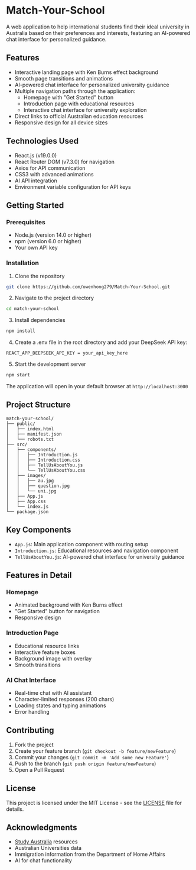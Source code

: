 # Match-Your-School

A web application to help international students find their ideal university in Australia based on their preferences and interests, featuring an AI-powered chat interface for personalized guidance.

## Features

- Interactive landing page with Ken Burns effect background
- Smooth page transitions and animations
- AI-powered chat interface for personalized university guidance
- Multiple navigation paths through the application:
  - Homepage with "Get Started" button
  - Introduction page with educational resources
  - Interactive chat interface for university exploration
- Direct links to official Australian education resources
- Responsive design for all device sizes

## Technologies Used

- React.js (v19.0.0)
- React Router DOM (v7.3.0) for navigation
- Axios for API communication
- CSS3 with advanced animations
- AI API integration
- Environment variable configuration for API keys

## Getting Started

### Prerequisites

- Node.js (version 14.0 or higher)
- npm (version 6.0 or higher)
- Your own API key

### Installation

1. Clone the repository
```bash
git clone https://github.com/owenhong279/Match-Your-School.git
```

2. Navigate to the project directory
```bash
cd match-your-school
```

3. Install dependencies
```bash
npm install
```

4. Create a .env file in the root directory and add your DeepSeek API key:
```
REACT_APP_DEEPSEEK_API_KEY = your_api_key_here
```

5. Start the development server
```bash
npm start
```

The application will open in your default browser at `http://localhost:3000`

## Project Structure

```
match-your-school/
├── public/
│   ├── index.html
│   ├── manifest.json
│   └── robots.txt
├── src/
│   ├── components/
│   │   ├── Introduction.js
│   │   ├── Introduction.css
│   │   ├── TellUsAboutYou.js
│   │   └── TellUsAboutYou.css
│   ├── images/
│   │   ├── au.jpg
│   │   ├── question.jpg
│   │   └── uni.jpg
│   ├── App.js
│   ├── App.css
│   └── index.js
└── package.json
```

## Key Components

- `App.js`: Main application component with routing setup
- `Introduction.js`: Educational resources and navigation component
- `TellUsAboutYou.js`: AI-powered chat interface for university guidance

## Features in Detail

### Homepage
- Animated background with Ken Burns effect
- "Get Started" button for navigation
- Responsive design

### Introduction Page
- Educational resource links
- Interactive feature boxes
- Background image with overlay
- Smooth transitions

### AI Chat Interface
- Real-time chat with AI assistant
- Character-limited responses (200 chars)
- Loading states and typing animations
- Error handling

## Contributing

1. Fork the project
2. Create your feature branch (`git checkout -b feature/newFeature`)
3. Commit your changes (`git commit -m 'Add some new Feature'`)
4. Push to the branch (`git push origin feature/newFeature`)
5. Open a Pull Request

## License

This project is licensed under the MIT License - see the [LICENSE](LICENSE) file for details.

## Acknowledgments

- [Study Australia](https://www.studyaustralia.gov.au/en) resources
- Australian Universities data
- Immigration information from the Department of Home Affairs
- AI for chat functionality